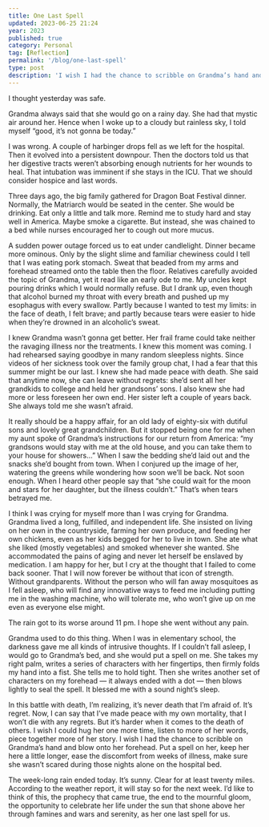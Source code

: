 ```yaml
---
title: One Last Spell
updated: 2023-06-25 21:24
year: 2023
published: true
category: Personal
tag: [Reflection]
permalink: '/blog/one-last-spell'
type: post
description: 'I wish I had the chance to scribble on Grandma’s hand and blow onto her forehead. Put a spell on her, keep her here a little longer, ease the discomfort from weeks of illness, make sure she wasn’t scared during those nights alone on the hospital bed. '
---
```


I thought yesterday was safe. 

Grandma always said that she would go on a rainy day. She had that mystic air around her. Hence when I woke up to a cloudy but rainless sky, I told myself “good, it’s not gonna be today.”

I was wrong. A couple of harbinger drops fell as we left for the hospital. Then it evolved into a persistent downpour. Then the doctors told us that her digestive tracts weren’t absorbing enough nutrients for her wounds to heal. That intubation was imminent if she stays in the ICU. That we should consider hospice and last words.

Three days ago, the big family gathered for Dragon Boat Festival dinner. Normally, the Matriarch would be seated in the center. She would be drinking. Eat only a little and talk more. Remind me to study hard and stay well in America. Maybe smoke a cigarette. But instead, she was chained to a bed while nurses encouraged her to cough out more mucus. 

A sudden power outage forced us to eat under candlelight. Dinner became more ominous. Only by the slight slime and familiar chewiness could I tell that I was eating pork stomach. Sweat that beaded from my arms and forehead streamed onto the table then the floor. Relatives carefully avoided the topic of Grandma, yet it read like an early ode to me. My uncles kept pouring drinks which I would normally refuse. But I drank up, even though that alcohol burned my throat with every breath and pushed up my esophagus with every swallow. Partly because I wanted to test my limits: in the face of death, I felt brave; and partly because tears were easier to hide when they’re drowned in an alcoholic’s sweat. 

I knew Grandma wasn’t gonna get better. Her frail frame could take neither the ravaging illness nor the treatments. I knew this moment was coming. I had rehearsed saying goodbye in many random sleepless nights. Since videos of her sickness took over the family group chat, I had a fear that this summer might be our last. I knew she had made peace with death. She said that anytime now, she can leave without regrets: she’d sent all her grandkids to college and held her grandsons’ sons. I also knew she had more or less foreseen her own end. Her sister left a couple of years back. She always told me she wasn’t afraid.

It really should be a happy affair,  for an old lady of eighty-six with  dutiful sons and lovely great grandchildren. But it stopped being one for me when my aunt spoke of Grandma’s instructions for our return from America: “my grandsons would stay with me at the old house, and you can take them to your house for showers…” When I saw the bedding she’d laid out and the snacks she’d bought from town. When I conjured up the image of her, watering the greens while wondering how soon we’ll be back. Not soon enough. When I heard other people say that “she could wait for the moon and stars for her daughter, but the illness couldn’t.” That’s when tears betrayed me.

I think I was crying for myself more than I was crying for Grandma. Grandma lived a long,  fulfilled, and independent life. She insisted on living on her own in the countryside, farming her own produce, and feeding her own chickens, even as her kids begged for her to live in town. She ate what she liked (mostly vegetables) and smoked whenever she wanted. She accommodated the pains of aging and never let herself be enslaved by medication. I am happy for her, but I cry at the thought that I failed to come back sooner. That I will now forever be without that icon of strength. Without grandparents. Without the person who will fan away mosquitoes as I fell asleep, who will find any innovative ways to feed me including putting me in the washing machine, who will tolerate me, who won’t give up on me even as everyone else might.

The rain got to its worse around 11 pm. I hope she went without any pain.

Grandma used to do this thing. When I was in elementary school, the darkness gave me all kinds of intrusive thoughts. If I couldn’t fall asleep, I would go to Grandma’s bed, and she would put a spell on me. She takes my right palm, writes a series of characters with her fingertips, then firmly folds my hand into a fist. She tells me to hold tight. Then she writes another set of characters on my forehead — it always ended with a dot — then blows lightly to seal the spell. It blessed me with a sound night’s sleep.

In this battle with death, I’m realizing, it’s never death that I’m afraid of. It’s regret. Now, I can say that I’ve made peace with my own mortality, that I won’t die with any regrets. But it’s harder when it comes to the death of others. I wish I could hug her one more time, listen to more of her words, piece together more of her story. I wish I had the chance to scribble on Grandma’s hand and blow onto her forehead. Put a spell on her, keep her here a little longer, ease the discomfort from weeks of illness, make sure she wasn’t scared during those nights alone on the hospital bed.

The week-long rain ended today. It’s sunny. Clear for at least twenty miles. According to the weather report, it will stay so for the next week. I’d like to think of this, the prophecy that came true, the end to the mournful gloom, the opportunity to celebrate her life under the sun that shone above her through famines and wars and serenity, as her one last spell for us.

